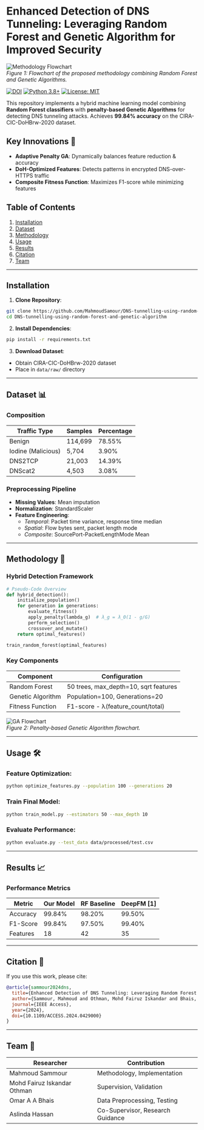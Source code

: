 # Enhanced Detection of DNS Tunneling: Leveraging Random Forest and Genetic Algorithm for Improved Security

![Methodology Flowchart](https://github.com/MahmoudSamour/DNS-tunnelling-using-random-forest-and-genetic-algorithm/blob/main/images/flowchart_methodology.png)  
*Figure 1: Flowchart of the proposed methodology combining Random Forest and Genetic Algorithms.*

[![DOI](https://img.shields.io/badge/DOI-10.1109%2FACCESS.2024.0429000-blue)](https://doi.org/10.1109/ACCESS.2024.0429000)
[![Python 3.8+](https://img.shields.io/badge/Python-3.8%2B-blue)](https://www.python.org/)
[![License: MIT](https://img.shields.io/badge/License-MIT-yellow.svg)](https://opensource.org/licenses/MIT)

This repository implements a hybrid machine learning model combining **Random Forest classifiers** with **penalty-based Genetic Algorithms** for detecting DNS tunneling attacks. Achieves **99.84% accuracy** on the CIRA-CIC-DoHBrw-2020 dataset.

## Key Innovations 🚀
- **Adaptive Penalty GA**: Dynamically balances feature reduction & accuracy
- **DoH-Optimized Features**: Detects patterns in encrypted DNS-over-HTTPS traffic
- **Composite Fitness Function**: Maximizes F1-score while minimizing features

## Table of Contents
1. [Installation](#installation)
2. [Dataset](#dataset)
3. [Methodology](#methodology)
4. [Usage](#usage)
5. [Results](#results)
6. [Citation](#citation)
7. [Team](#team)

---

## Installation

1. **Clone Repository**:
```bash
git clone https://github.com/MahmoudSamour/DNS-tunnelling-using-random-forest-and-genetic-algorithm.git
cd DNS-tunnelling-using-random-forest-and-genetic-algorithm
```

2. **Install Dependencies**:
```bash
pip install -r requirements.txt
```

3. **Download Dataset**:
- Obtain CIRA-CIC-DoHBrw-2020 dataset
- Place in `data/raw/` directory

---

## Dataset 📊
### Composition
| Traffic Type        | Samples  | Percentage |
|--------------------|---------|------------|
| Benign            | 114,699 | 78.55%     |
| Iodine (Malicious)| 5,704   | 3.90%      |
| DNS2TCP           | 21,003  | 14.39%     |
| DNScat2           | 4,503   | 3.08%      |

### Preprocessing Pipeline
- **Missing Values**: Mean imputation
- **Normalization**: StandardScaler
- **Feature Engineering**:
  - *Temporal*: Packet time variance, response time median
  - *Spatial*: Flow bytes sent, packet length mode
  - *Composite*: SourcePort-PacketLengthMode Mean

---

## Methodology 🧠
### Hybrid Detection Framework
```python
# Pseudo-Code Overview
def hybrid_detection():
    initialize_population()
    for generation in generations:
        evaluate_fitness()
        apply_penalty(lambda_g)  # λ_g = λ_0(1 - g/G)
        perform_selection()
        crossover_and_mutate()
    return optimal_features()

train_random_forest(optimal_features)
```

### Key Components
| Component           | Configuration               |
|--------------------|---------------------------|
| Random Forest     | 50 trees, max_depth=10, sqrt features |
| Genetic Algorithm | Population=100, Generations=20 |
| Fitness Function  | F1-score - λ(feature_count/total) |

![GA Flowchart](https://github.com/MahmoudSamour/DNS-tunnelling-using-random-forest-and-genetic-algorithm/blob/main/images/penalty_based_ga_flowchart.png)  
*Figure 2: Penalty-based Genetic Algorithm flowchart.*

---

## Usage 🛠️
### Feature Optimization:
```bash
python optimize_features.py --population 100 --generations 20
```
### Train Final Model:
```bash
python train_model.py --estimators 50 --max_depth 10
```
### Evaluate Performance:
```bash
python evaluate.py --test_data data/processed/test.csv
```

---

## Results 📈
### Performance Metrics
| Metric     | Our Model | RF Baseline | DeepFM [1] |
|-----------|----------|------------|-----------|
| Accuracy  | 99.84%   | 98.20%     | 99.50%    |
| F1-Score  | 99.84%   | 97.50%     | 99.40%    |
| Features  | 18       | 42         | 35        |

---

## Citation 📝
If you use this work, please cite:
```bibtex
@article{sammour2024dns,
  title={Enhanced Detection of DNS Tunneling: Leveraging Random Forest and Genetic Algorithm for Improved Security},
  author={Sammour, Mahmoud and Othman, Mohd Fairuz Iskandar and Bhais, Omar},
  journal={IEEE Access},
  year={2024},
  doi={10.1109/ACCESS.2024.0429000}
}
```

---

## Team 👥
| Researcher                     | Contribution             |
|--------------------------------|-------------------------|
| Mahmoud Sammour                | Methodology, Implementation |
| Mohd Fairuz Iskandar Othman    | Supervision, Validation |
| Omar A A Bhais                 | Data Preprocessing, Testing |
| Aslinda Hassan             | Co-Supervisor, Research Guidance |

